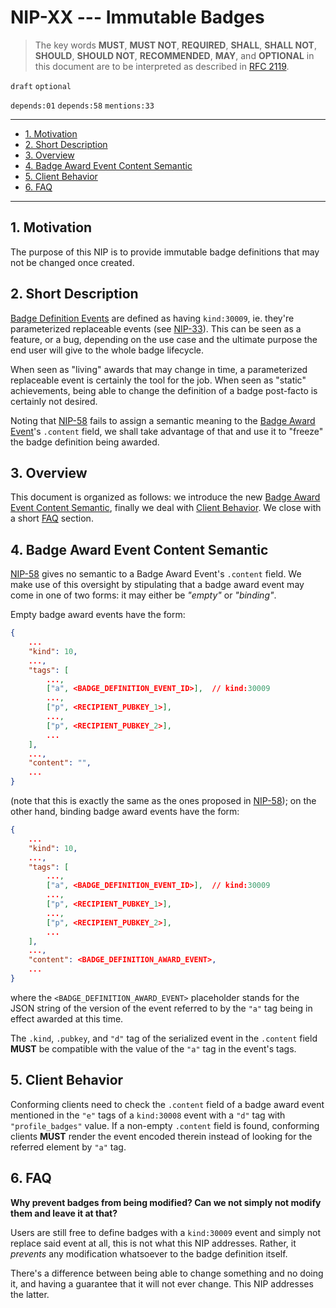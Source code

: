 # NIP-XX --- Immutable Badges

> The key words **MUST**, **MUST NOT**, **REQUIRED**, **SHALL**, **SHALL NOT**, **SHOULD**, **SHOULD NOT**, **RECOMMENDED**,  **MAY**, and **OPTIONAL** in this document are to be interpreted as described in [RFC 2119](https://www.rfc-editor.org/rfc/rfc2119.txt).

`draft` `optional`

`depends:01` `depends:58`
`mentions:33`

---

- [1. Motivation](#1-motivation)
- [2. Short Description](#2-short-description)
- [3. Overview](#3-overview)
- [4. Badge Award Event Content Semantic](#4-badge-award-event-content-semantic)
- [5. Client Behavior](#5-client-behavior)
- [6. FAQ](#6-faq)

---

## 1. Motivation

The purpose of this NIP is to provide immutable badge definitions that may not be changed once created.

## 2. Short Description

[Badge Definition Events](https://github.com/nostr-protocol/nips/blob/master/58.md#badge-definition-event) are defined as having `kind:30009`, ie. they're parameterized replaceable events (see [NIP-33](https://github.com/nostr-protocol/nips/blob/master/33.md)).
This can be seen as a feature, or a bug, depending on the use case and the ultimate purpose the end user will give to the whole badge lifecycle.

When seen as "living" awards that may change in time, a parameterized replaceable event is certainly the tool for the job.
When seen as "static" achievements, being able to change the definition of a badge post-facto is certainly not desired.

Noting that [NIP-58](https://github.com/nostr-protocol/nips/blob/master/58.md#badge-award-event) fails to assign a semantic meaning to the [Badge Award Event](https://github.com/nostr-protocol/nips/blob/master/58.md#badge-award-event)'s `.content` field, we shall take advantage of that and use it to "freeze" the badge definition being awarded.

## 3. Overview

This document is organized as follows: we introduce the new [Badge Award Event Content Semantic](#4-badge-award-event-content-semantic), finally we deal with [Client Behavior](#5-client-behavior).
We close with a short [FAQ](#6-faq) section.

## 4. Badge Award Event Content Semantic

[NIP-58](https://github.com/nostr-protocol/nips/blob/master/58.md) gives no semantic to a Badge Award Event's `.content` field.
We make use of this oversight by stipulating that a badge award event may come in one of two forms: it may either be _"empty"_ or _"binding"_.

Empty badge award events have the form:

```json
{
    ...
    "kind": 10,
    ...,
    "tags": [
        ...,
        ["a", <BADGE_DEFINITION_EVENT_ID>],  // kind:30009
        ...,
        ["p", <RECIPIENT_PUBKEY_1>],
        ...,
        ["p", <RECIPIENT_PUBKEY_2>],
        ...
    ],
    ...,
    "content": "",
    ...
}
```

(note that this is exactly the same as the ones proposed in [NIP-58](https://github.com/nostr-protocol/nips/blob/master/58.md)); on the other hand, binding badge award events have the form:

```json
{
    ...
    "kind": 10,
    ...,
    "tags": [
        ...,
        ["a", <BADGE_DEFINITION_EVENT_ID>],  // kind:30009
        ...,
        ["p", <RECIPIENT_PUBKEY_1>],
        ...,
        ["p", <RECIPIENT_PUBKEY_2>],
        ...
    ],
    ...,
    "content": <BADGE_DEFINITION_AWARD_EVENT>,
    ...
}
```

where the `<BADGE_DEFINITION_AWARD_EVENT>` placeholder stands for the JSON string of the version of the event referred to by the `"a"` tag being in effect awarded at this time.

The `.kind`, `.pubkey`, and `"d"` tag of the serialized event in the `.content` field **MUST** be compatible with the value of the `"a"` tag in the event's tags.

## 5. Client Behavior

Conforming clients need to check the `.content` field of a badge award event mentioned in the `"e"` tags of a `kind:30008` event with a `"d"` tag with `"profile_badges"` value.
If a non-empty `.content` field is found, conforming clients **MUST** render the event encoded therein instead of looking for the referred element by `"a"` tag.

## 6. FAQ

**Why prevent badges from being modified? Can we not simply not modify them and leave it at that?**

Users are still free to define badges with a `kind:30009` event and simply not replace said event at all, this is not what this NIP addresses.
Rather, it _prevents_ any modification whatsoever to the badge definition itself.

There's a difference between being able to change something and no doing it, and having a guarantee that it will not ever change.
This NIP addresses the latter.
